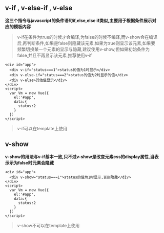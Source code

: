 ## v-if , v-else-if , v-else
**这三个指令与javascript的条件语句if,else,else if类似,主要用于根据条件展示对应的模板内容**
>v-if在条件为true的时候才会编译,为false的时候不编译,而v-show会在编译后,再判断条件,如果是false则隐藏该元素,如果为true则显示该元素,如果要频繁切换某一个元素的显示与隐藏,建议使用v-show,但如果初始条件为false,并且不再显示该元素,推荐使用v-if
```
<div id="app">
  <div v-if="status===1">status的值为1时显示</div>
  <div v-else-if="status===2">status的值为2时显示的值</div>
  <div v-else>其他值显示</div>
</div>
<script>
  var Vm = new Vue({
    el:'#app',
    data:{
      status:2
    }
  })
</script>
```
>v-if可以在template上使用

## v-show
**v-show的用法与v-if基本一致,只不过v-show是改变元素css的display属性,当表示示为false时元素会隐藏**
```
<div id="app">
  <div v-show="status===1">status的值为1时显示,否则隐藏</div>
</div>
<script>
  var Vm = new Vue({
    el:'#app',
    data:{
      status:2
    }
  })
</script>
```
>v-show不可以在template上使用